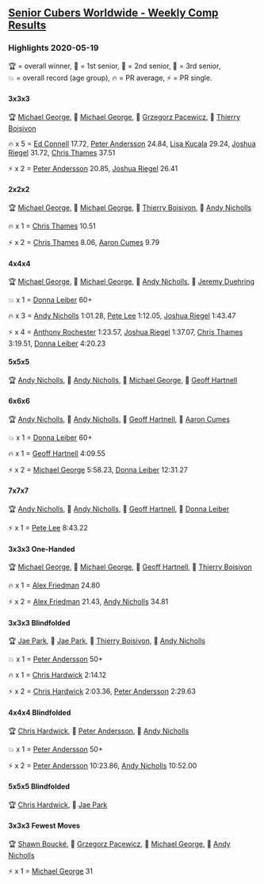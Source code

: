 <style>table {white-space: nowrap;}</style>

## [Senior Cubers Worldwide - Weekly Comp Results](/scw-comp/results/)
### Highlights 2020-05-19

<span style="white-space: nowrap;">🏆 = overall winner</span>, <span style="white-space: nowrap;">🥇 = 1st senior</span>, <span style="white-space: nowrap;">🥈 = 2nd senior</span>, <span style="white-space: nowrap;">🥉 = 3rd senior</span>, <span style="white-space: nowrap;">💥 = overall record (age group)</span>, <span style="white-space: nowrap;">🔥 = PR average</span>, <span style="white-space: nowrap;">⚡ = PR single</span>.

#### 3x3x3

🏆 [Michael George](../../persons/michael_george/333.md), 🥇 [Michael George](../../persons/michael_george/333.md), 🥈 [Grzegorz Pacewicz](../../persons/grzegorz_pacewicz/333.md), 🥉 [Thierry Boisivon](../../persons/thierry_boisivon/333.md)

🔥 x 5 = [Ed Connell](../../persons/ed_connell/333.md) 17.72, [Peter Andersson](../../persons/peter_andersson/333.md) 24.84, [Lisa Kucala](../../persons/lisa_kucala/333.md) 29.24, [Joshua Riegel](../../persons/joshua_riegel/333.md) 31.72, [Chris Thames](../../persons/chris_thames/333.md) 37.51

⚡ x 2 = [Peter Andersson](../../persons/peter_andersson/333.md) 20.85, [Joshua Riegel](../../persons/joshua_riegel/333.md) 26.41

#### 2x2x2

🏆 [Michael George](../../persons/michael_george/222.md), 🥇 [Michael George](../../persons/michael_george/222.md), 🥈 [Thierry Boisivon](../../persons/thierry_boisivon/222.md), 🥉 [Andy Nicholls](../../persons/andy_nicholls/222.md)

🔥 x 1 = [Chris Thames](../../persons/chris_thames/222.md) 10.51

⚡ x 2 = [Chris Thames](../../persons/chris_thames/222.md) 8.06, [Aaron Cumes](../../persons/aaron_cumes/222.md) 9.79

#### 4x4x4

🏆 [Michael George](../../persons/michael_george/444.md), 🥇 [Michael George](../../persons/michael_george/444.md), 🥈 [Andy Nicholls](../../persons/andy_nicholls/444.md), 🥉 [Jeremy Duehring](../../persons/jeremy_duehring/444.md)

💥 x 1 = [Donna Leiber](../../persons/donna_leiber/444.md) 60+

🔥 x 3 = [Andy Nicholls](../../persons/andy_nicholls/444.md) 1:01.28, [Pete Lee](../../persons/pete_lee/444.md) 1:12.05, [Joshua Riegel](../../persons/joshua_riegel/444.md) 1:43.47

⚡ x 4 = [Anthony Rochester](../../persons/anthony_rochester/444.md) 1:23.57, [Joshua Riegel](../../persons/joshua_riegel/444.md) 1:37.07, [Chris Thames](../../persons/chris_thames/444.md) 3:19.51, [Donna Leiber](../../persons/donna_leiber/444.md) 4:20.23

#### 5x5x5

🏆 [Andy Nicholls](../../persons/andy_nicholls/555.md), 🥇 [Andy Nicholls](../../persons/andy_nicholls/555.md), 🥈 [Michael George](../../persons/michael_george/555.md), 🥉 [Geoff Hartnell](../../persons/geoff_hartnell/555.md)

#### 6x6x6

🏆 [Andy Nicholls](../../persons/andy_nicholls/666.md), 🥇 [Andy Nicholls](../../persons/andy_nicholls/666.md), 🥈 [Geoff Hartnell](../../persons/geoff_hartnell/666.md), 🥉 [Aaron Cumes](../../persons/aaron_cumes/666.md)

💥 x 1 = [Donna Leiber](../../persons/donna_leiber/666.md) 60+

🔥 x 1 = [Geoff Hartnell](../../persons/geoff_hartnell/666.md) 4:09.55

⚡ x 2 = [Michael George](../../persons/michael_george/666.md) 5:58.23, [Donna Leiber](../../persons/donna_leiber/666.md) 12:31.27

#### 7x7x7

🏆 [Andy Nicholls](../../persons/andy_nicholls/777.md), 🥇 [Andy Nicholls](../../persons/andy_nicholls/777.md), 🥈 [Geoff Hartnell](../../persons/geoff_hartnell/777.md), 🥉 [Donna Leiber](../../persons/donna_leiber/777.md)

⚡ x 1 = [Pete Lee](../../persons/pete_lee/777.md) 8:43.22

#### 3x3x3 One-Handed

🏆 [Michael George](../../persons/michael_george/333oh.md), 🥇 [Michael George](../../persons/michael_george/333oh.md), 🥈 [Geoff Hartnell](../../persons/geoff_hartnell/333oh.md), 🥉 [Thierry Boisivon](../../persons/thierry_boisivon/333oh.md)

🔥 x 1 = [Alex Friedman](../../persons/alex_friedman/333oh.md) 24.80

⚡ x 2 = [Alex Friedman](../../persons/alex_friedman/333oh.md) 21.43, [Andy Nicholls](../../persons/andy_nicholls/333oh.md) 34.81

#### 3x3x3 Blindfolded

🏆 [Jae Park](../../persons/jae_park/333bf.md), 🥇 [Jae Park](../../persons/jae_park/333bf.md), 🥈 [Thierry Boisivon](../../persons/thierry_boisivon/333bf.md), 🥉 [Andy Nicholls](../../persons/andy_nicholls/333bf.md)

💥 x 1 = [Peter Andersson](../../persons/peter_andersson/333bf.md) 50+

🔥 x 1 = [Chris Hardwick](../../persons/chris_hardwick/333bf.md) 2:14.12

⚡ x 2 = [Chris Hardwick](../../persons/chris_hardwick/333bf.md) 2:03.36, [Peter Andersson](../../persons/peter_andersson/333bf.md) 2:29.63

#### 4x4x4 Blindfolded

🏆 [Chris Hardwick](../../persons/chris_hardwick/444bf.md), 🥇 [Peter Andersson](../../persons/peter_andersson/444bf.md), 🥈 [Andy Nicholls](../../persons/andy_nicholls/444bf.md)

💥 x 1 = [Peter Andersson](../../persons/peter_andersson/444bf.md) 50+

⚡ x 2 = [Peter Andersson](../../persons/peter_andersson/444bf.md) 10:23.86, [Andy Nicholls](../../persons/andy_nicholls/444bf.md) 10:52.00

#### 5x5x5 Blindfolded

🏆 [Chris Hardwick](../../persons/chris_hardwick/555bf.md), 🥇 [Jae Park](../../persons/jae_park/555bf.md)

#### 3x3x3 Fewest Moves

🏆 [Shawn Boucké](../../persons/shawn_boucke/333fm.md), 🥇 [Grzegorz Pacewicz](../../persons/grzegorz_pacewicz/333fm.md), 🥇 [Michael George](../../persons/michael_george/333fm.md), 🥉 [Andy Nicholls](../../persons/andy_nicholls/333fm.md)

⚡ x 1 = [Michael George](../../persons/michael_george/333fm.md) 31


<!-- Global site tag (gtag.js) - Google Analytics -->
<script async src="https://www.googletagmanager.com/gtag/js?id=UA-86348435-3"></script>
<script>window.dataLayer = window.dataLayer || []; function gtag() {dataLayer.push(arguments);} gtag('js', new Date()); gtag('config', 'UA-86348435-3');</script>
